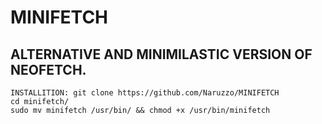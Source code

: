 # MINIFETCH
ALTERNATIVE AND MINIMILASTIC VERSION OF NEOFETCH.
----
    INSTALLITION: git clone https://github.com/Naruzzo/MINIFETCH
    cd minifetch/
    sudo mv minifetch /usr/bin/ && chmod +x /usr/bin/minifetch

    
    
